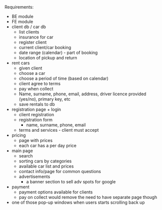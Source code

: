 Requirements:
- BE module
- FE module
- client db / car db
  - list clients
  - insurance for car
  - register client
  - current client/car booking
  - date range (calendar) - part of booking
  - location of pickup and return
- rent cars
  - given client
  - choose a car
  - choose a period of time (based on calendar)
  - client agree to terms
  - pay when collect
  - Name, surname, phone, email, address, driver licence provided (yes/no), primary key, etc
  - save rentals to db
- registration page + login
  - client registration
  - registration form
    - name, surname, phone, email
  - terms and services - client must accept
- pricing
  - page with prices
  - each car has a per day price
- main page
  - search
  - sorting cars by categories
  - available car list and prices
  - contact info/page for common questions
  - advertisements
    - a banner section to sell adv spots for google
- payment
  - payment options available for clients
  - pay on collect would remove the need to have separate page though
- one of those pop-up windows when users starts scrolling back up

